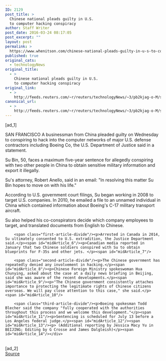 ```yaml
---
ID: 2129
post_title: >
  Chinese national pleads guilty in U.S.
  to computer hacking conspiracy
author: Staff Writer
post_date: 2016-03-24 08:17:05
post_excerpt: ""
layout: post
permalink: >
  https://www.whenitson.com/chinese-national-pleads-guilty-in-u-s-to-computer-hacking-conspiracy/
published: true
original_cats:
  - technologyNews
original_title:
  - >
    Chinese national pleads guilty in U.S.
    to computer hacking conspiracy
original_link:
  - >
    http://feeds.reuters.com/~r/reuters/technologyNews/~3/pb2kjag-o-M/story01.htm
canonical_url:
  - >
    http://feeds.reuters.com/~r/reuters/technologyNews/~3/pb2kjag-o-M/story01.htm
---
```

 [ad_1]
<br><div id="articleText">
<span id="midArticle_start"/>

<span id="midArticle_0"/><span class="focusParagraph" readability="5"><p><span class="articleLocation">SAN FRANCISCO</span> A businessman from China pleaded guilty on Wednesday to conspiring to hack into the computer networks of major U.S. defense contractors including Boeing Co, the U.S. Department of Justice said in a statement.</p></span><span id="midArticle_1"/><p>Su Bin, 50, faces a maximum five-year sentence for allegedly conspiring with two other people in China to obtain sensitive military information and export it illegally.</p><span id="midArticle_2"/><p>Su's attorney, Robert Anello, said in an email: "In resolving this matter Su Bin hopes to move on with his life." </p><span id="midArticle_3"/><p>According to U.S. government court filings, Su began working in 2008 to target U.S. companies. In 2010, he emailed a file to an unnamed individual in China which contained information about Boeing's C-17 military transport aircraft. </p><span id="midArticle_4"/><p>Su also helped his co-conspirators decide which company employees to target, and translated documents from English to Chinese.</p><span id="midArticle_5"/>
        
        <span class="first-article-divide"/><p>Arrested in Canada in 2014, Su ultimately consented to U.S. extradition, the Justice Department said.</p><span id="midArticle_6"/><p>Canadian media reported in January that two Chinese soldiers conspired with Su to obtain blueprints for F-35s and other jets. </p><span id="midArticle_7"/>
        
        <span class="second-article-divide"/><p>The Chinese government has repeatedly denied any involvement in hacking.</p><span id="midArticle_8"/><p>Chinese Foreign Ministry spokeswoman Hua Chunying, asked about the case at a daily news briefing in Beijing, said she was aware of the recent developments.</p><span id="midArticle_9"/><p>"The Chinese government consistently attaches importance to protecting the legitimate rights of Chinese citizens overseas. We will pay close attention to this case," she said.</p><span id="midArticle_10"/>
        
        <span class="third-article-divide"/><p>Boeing spokesman Todd Blecher said the company "fully cooperated with the authorities throughout this process and we welcome this development."</p><span id="midArticle_11"/><p>Sentencing is scheduled for July 13 before a Los Angeles federal judge.</p><span id="midArticle_12"/><span id="midArticle_13"/><p> (Additional reporting by Jessica Macy Yu in BEIJING; Editing by G Crosse and James Dalgleish)</p><span id="midArticle_14"/></div>
<br>[ad_2]
<br><a href="http://feeds.reuters.com/~r/reuters/technologyNews/~3/pb2kjag-o-M/story01.htm">Source </a>